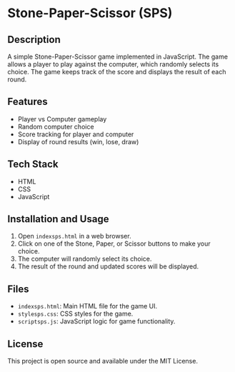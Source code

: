 # Stone-Paper-Scissor (SPS)

## Description
A simple Stone-Paper-Scissor game implemented in JavaScript. The game allows a player to play against the computer, which randomly selects its choice. The game keeps track of the score and displays the result of each round.

## Features
- Player vs Computer gameplay
- Random computer choice
- Score tracking for player and computer
- Display of round results (win, lose, draw)

## Tech Stack
- HTML
- CSS
- JavaScript

## Installation and Usage
1. Open `indexsps.html` in a web browser.
2. Click on one of the Stone, Paper, or Scissor buttons to make your choice.
3. The computer will randomly select its choice.
4. The result of the round and updated scores will be displayed.

## Files
- `indexsps.html`: Main HTML file for the game UI.
- `stylesps.css`: CSS styles for the game.
- `scriptsps.js`: JavaScript logic for game functionality.

## License
This project is open source and available under the MIT License.
